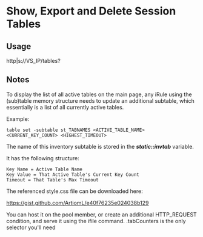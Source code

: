 # Show, Export and Delete Session Tables

## Usage
http|s://VS_IP/tables?

## Notes
To display the list of all active tables on the main page, any iRule using the (sub)table memory structure needs to update an additional subtable, which essentially is a list of all currently active tables.

Example:
```
table set -subtable st_TABNAMES <ACTIVE_TABLE_NAME> <CURRENT_KEY_COUNT> <HIGHEST_TIMEOUT>
```

The name of this inventory subtable is stored in the **_static::invtab_** variable.

It has the following structure:

```
Key Name = Active Table Name
Key Value = That Active Table's Current Key Count
Timeout = That Table's Max Timeout
```

The referenced style.css file can be downloaded here:

https://gist.github.com/ArtiomL/e40f76235e024038b129

You can host it on the pool member, or create an additional HTTP_REQUEST condition, and serve it using the ifile command.
.tabCounters is the only selector you'll need

